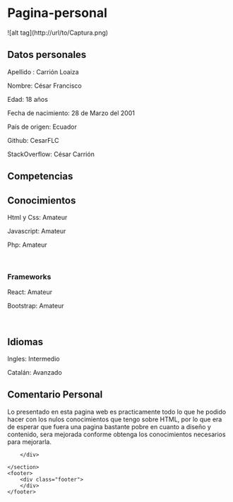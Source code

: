 # Pagina-personal
<html lang="en">
<head>
    <meta charset="UTF-8">
    <meta name="viewport" content="width=device-width, initial-scale=1.0">
    <meta http-equiv="X-UA-Compatible" content="ie=edge">
    <link rel="stylesheet" href="./styles/main.css">
</head>
<body>
    <!-- <header>
        <div class="header">
            <ul>
                <li><a href="">Datos personales</a></li>
                <li><a href="">Competencias</a></li>
                <li><a href="">Conoce más</a></li>
            </ul>
        </div>
    </header> -->
    <section>
        ![alt tag](http://url/to/Captura.png)
        <div class="body">
            <h1>Datos personales</h1>  
            <div class="data">  
                <div class="info">
                    <p>Apellido : Carrión Loaiza</p>    
                    <p>Nombre: César Francisco</p> 		
                    <p>Edad: 18 años</p>		
                    <p>Fecha de nacimiento: 28 de Marzo del 2001</p>
                    <p>País de origen: Ecuador</p> 
                    <p>Github: CesarFLC</p>   
                    <p>StackOverflow: César Carrión</p>
                </div>
            </div>
            <h1>Competencias</h1> 				
            <div class="split">
                <h2>Conocimientos</h2>			
                <div class="split">							
                    <p>Html y Css: Amateur</p>	
                    <p>Javascript: Amateur</p>				
                    <p>Php: Amateur</p><br>			
                </div>
                <div class="split">
                    <h3>Frameworks</h3>
                    <p>React: Amateur</p>
                    <p>Bootstrap: Amateur</p><br>
                </div>
                <h2>Idiomas</h2>
                <p>Ingles: Intermedio</p>
                <p>Catalán: Avanzado</p>
            </div>
        </div>
        <h1>Comentario Personal</h1> 				
            <div class="split">
                <p>Lo presentado en esta pagina web es practicamente todo lo que he podido hacer con los nulos conocimientos que tengo sobre HTML, por lo que era de esperar que fuera una pagina bastante pobre en cuanto a diseño y contenido, sera mejorada conforme obtenga los conocimientos necesarios para mejorarla.</p>
                
        </div>

    </section>
    <footer>
        <div class="footer">
        </div>
    </footer>

</body>
</html>
